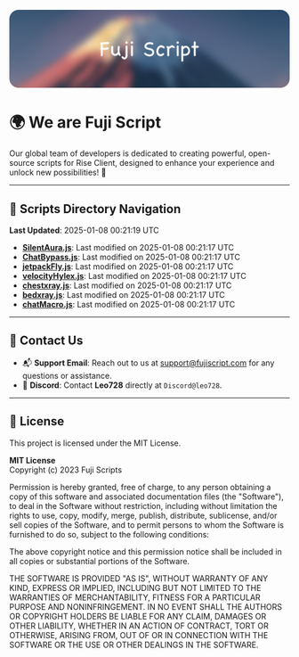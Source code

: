 ![Banner](.github/b.webp)

# 🌍 **We are Fuji Script**

Our global team of developers is dedicated to creating powerful, open-source scripts for Rise Client, designed to enhance your experience and unlock new possibilities! 🌟

---
<!-- SCRIPTS_NAVIGATION_START -->
## 📂 **Scripts Directory Navigation**

**Last Updated**: 2025-01-08 00:21:19 UTC

- **[SilentAura.js](scripts/SilentAura.js)**: Last modified on 2025-01-08 00:21:17 UTC
- **[ChatBypass.js](scripts/ChatBypass.js)**: Last modified on 2025-01-08 00:21:17 UTC
- **[jetpackFly.js](scripts/jetpackFly.js)**: Last modified on 2025-01-08 00:21:17 UTC
- **[velocityHylex.js](scripts/velocityHylex.js)**: Last modified on 2025-01-08 00:21:17 UTC
- **[chestxray.js](scripts/chestxray.js)**: Last modified on 2025-01-08 00:21:17 UTC
- **[bedxray.js](scripts/bedxray.js)**: Last modified on 2025-01-08 00:21:17 UTC
- **[chatMacro.js](scripts/chatMacro.js)**: Last modified on 2025-01-08 00:21:17 UTC

<!-- SCRIPTS_NAVIGATION_END -->

---

## 💬 **Contact Us**  
- 📬 **Support Email**: Reach out to us at [support@fujiscript.com](mailto:support@fujiscript.com) for any questions or assistance.  
- 💬 **Discord**: Contact **Leo728** directly at `Discord@leo728`.

---

## 📜 **License**

This project is licensed under the MIT License.  

**MIT License**  
Copyright (c) 2023 Fuji Scripts  

Permission is hereby granted, free of charge, to any person obtaining a copy of this software and associated documentation files (the "Software"), to deal in the Software without restriction, including without limitation the rights to use, copy, modify, merge, publish, distribute, sublicense, and/or sell copies of the Software, and to permit persons to whom the Software is furnished to do so, subject to the following conditions:  

The above copyright notice and this permission notice shall be included in all copies or substantial portions of the Software.  

THE SOFTWARE IS PROVIDED "AS IS", WITHOUT WARRANTY OF ANY KIND, EXPRESS OR IMPLIED, INCLUDING BUT NOT LIMITED TO THE WARRANTIES OF MERCHANTABILITY, FITNESS FOR A PARTICULAR PURPOSE AND NONINFRINGEMENT. IN NO EVENT SHALL THE AUTHORS OR COPYRIGHT HOLDERS BE LIABLE FOR ANY CLAIM, DAMAGES OR OTHER LIABILITY, WHETHER IN AN ACTION OF CONTRACT, TORT OR OTHERWISE, ARISING FROM, OUT OF OR IN CONNECTION WITH THE SOFTWARE OR THE USE OR OTHER DEALINGS IN THE SOFTWARE.  
